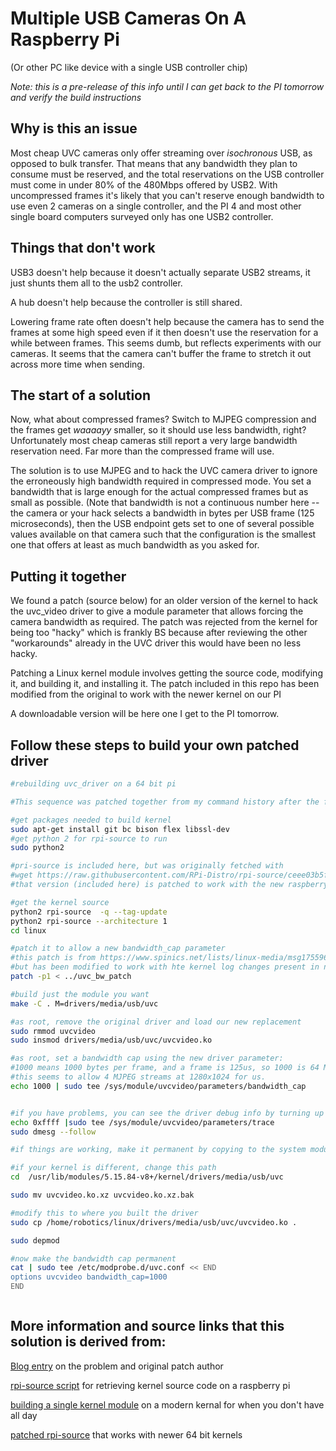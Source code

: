 # Multiple USB Cameras On A Raspberry Pi
(Or other PC like device with a single USB controller chip)

_Note:  this is a pre-release of this info until I can get back to the PI tomorrow and verify the build instructions_

## Why is this an issue
Most cheap UVC cameras only offer streaming over _isochronous_ USB, as opposed to bulk transfer.  That means that any bandwidth they plan to consume must be reserved, and the total reservations on the USB controller must come in under 80% of the 480Mbps offered by USB2.  With uncompressed frames it's likely that you can't reserve enough bandwidth to use even 2 cameras on a single controller, and the PI 4 and most other single board computers surveyed only has one USB2 controller.

## Things that don't work
USB3 doesn't help because it doesn't actually separate USB2 streams, it just shunts them all to the usb2 controller.

A hub doesn't help because the controller is still shared.

Lowering frame rate often doesn't help because the camera has to send the frames at some high speed even if it then doesn't use the reservation for a while between frames.  This seems dumb, but reflects experiments with our cameras.  It seems that the camera can't buffer the frame to stretch it out across more time when sending.

## The start of a solution
Now, what about compressed frames?  Switch to MJPEG compression and the frames get _waaaayy_ smaller, so it should use less bandwidth, right?  Unfortunately most cheap cameras still report a very large bandwidth reservation need.  Far more than the compressed frame will use.

The solution is to use MJPEG and to hack the UVC camera driver to ignore the erroneously high bandwidth required in compressed mode.  You set a bandwidth that is large enough for the actual compressed frames but as small as possible. (Note that bandwidth is not a continuous number here -- the camera or your hack selects a bandwidth in bytes per USB frame (125 microseconds), then the USB endpoint gets set to one of several possible values available on that camera such that the configuration is the smallest one that offers at least as much bandwidth as you asked for.

## Putting it together
We found a patch (source below) for an older version of the kernel to hack the uvc_video driver to give a module parameter that allows forcing the camera bandwidth as required.  The patch was rejected from the kernel for being too "hacky" which is frankly BS because after reviewing the other "workarounds" already in the UVC driver this would have been no less hacky.

Patching a Linux kernel module involves getting the source code, modifying it, and building it, and installing it.  The patch included in this repo has been modified from the original to work with the newer kernel on our PI

A downloadable version will be here one I get to the PI tomorrow.

## Follow these steps to build your own patched driver
```bash
#rebuilding uvc_driver on a 64 bit pi

#This sequence was patched together from my command history after the fact.  If you find a flaw, open a github issue so we can fix the instructions

#get packages needed to build kernel
sudo apt-get install git bc bison flex libssl-dev
#get python 2 for rpi-source to run
sudo python2

#pri-source is included here, but was originally fetched with
#wget https://raw.githubusercontent.com/RPi-Distro/rpi-source/ceee03b5fb9cee65dd933f4784bb455cfa872a76/rpi-source
#that version (included here) is patched to work with the new raspberry pi 64 bit kernels

#get the kernel source
python2 rpi-source  -q --tag-update
python2 rpi-source --architecture 1
cd linux

#patch it to allow a new bandwidth_cap parameter
#this patch is from https://www.spinics.net/lists/linux-media/msg175596.html
#but has been modified to work with hte kernel log changes present in newer kernels
patch -p1 < ../uvc_bw_patch 

#build just the module you want
make -C . M=drivers/media/usb/uvc

#as root, remove the original driver and load our new replacement
sudo rmmod uvcvideo
sudo insmod drivers/media/usb/uvc/uvcvideo.ko

#as root, set a bandwidth cap using the new driver parameter:
#1000 means 1000 bytes per frame, and a frame is 125us, so 1000 is 64 Mbit.
#this seems to allow 4 MJPEG streams at 1280x1024 for us.
echo 1000 | sudo tee /sys/module/uvcvideo/parameters/bandwidth_cap


#if you have problems, you can see the driver debug info by turning up the loging level then watching the kernel log:
echo 0xffff |sudo tee /sys/module/uvcvideo/parameters/trace
sudo dmesg --follow

#if things are working, make it permanent by copying to the system module location:

#if your kernel is different, change this path
cd  /usr/lib/modules/5.15.84-v8+/kernel/drivers/media/usb/uvc

sudo mv uvcvideo.ko.xz uvcvideo.ko.xz.bak

#modify this to where you built the driver
sudo cp /home/robotics/linux/drivers/media/usb/uvc/uvcvideo.ko .

sudo depmod

#now make the bandwidth cap permanent
cat | sudo tee /etc/modprobe.d/uvc.conf << END
options uvcvideo bandwidth_cap=1000
END



```

## More information and source links that this solution is derived from:

[Blog entry](https://www.thegoodpenguin.co.uk/blog/multiple-uvc-cameras-on-linux/) on the problem and original patch author

[rpi-source script](https://github.com/RPi-Distro/rpi-source) for retrieving kernel source code on a raspberry pi

[building a single kernel module](https://stackoverflow.com/questions/8744087/how-to-recompile-just-a-single-kernel-module) on a modern kernal for when you don't have all day

[patched rpi-source](https://github.com/aircrack-ng/rtl8812au/issues/933) that works with newer 64 bit kernels


